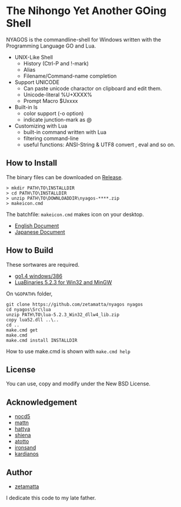 The Nihongo Yet Another GOing Shell
===================================

NYAGOS is the commandline-shell for Windows written with the
Programming Language GO and Lua.

* UNIX-Like Shell
  * History (Ctrl-P and !-mark)
  * Alias
  * Filename/Command-name completion
* Support UNICODE
  * Can paste unicode charactor on clipboard and edit them.
  * Unicode-literal %U+XXXX%
  * Prompt Macro $Uxxxx
* Built-in ls
  * color support (-o option)
  * indicate junction-mark as @
* Customizing with Lua
  * built-in command written with Lua
  * filtering command-line
  * useful functions: ANSI-String & UTF8 convert , eval and so on.

How to Install
--------------

The binary files can be downloaded on [Release](https://github.com/zetamatta/nyagos/releases).

    > mkdir PATH\TO\INSTALLDIR
    > cd PATH\TO\INSTALLDIR
    > unzip PATH\TO\DOWNLOADDIR\nyagos-****.zip
    > makeicon.cmd

The batchfile: `makeicon.cmd` makes icon on your desktop.

* [English Document](nyagos_en.md)
* [Japanese Document](nyagos_ja.md)

How to Build
------------

These sortwares are required.

* [go1.4 windows/386](http://golang.org)
* [LuaBinaries 5.2.3 for Win32 and MinGW](http://luabinaries.sourceforge.net/index.html)

On `%GOPATH%` folder,

    git clone https://github.com/zetamatta/nyagos nyagos
    cd nyagos\Src\lua
    unzip PATH\TO\lua-5.2.3_Win32_dllw4_lib.zip 
    copy lua52.dll ..\..
    cd ..
    make.cmd get
    make.cmd
    make.cmd install INSTALLDIR

How to use make.cmd is shown with `make.cmd help`

License
-------

You can use, copy and modify under the New BSD License.

Acknowledgement
---------------

* [nocd5](https://github.com/nocd5)
* [mattn](https://github.com/mattn)
* [hattya](https://github.com/hattya)
* [shiena](https://github.com/shiena)
* [atotto](https://github.com/atotto)
* [ironsand](https://github.com/ironsand)
* [kardianos](https://github.com/kardianos)

Author
------

* [zetamatta](https://github.com/zetamatta)

I dedicate this code to my late father.
